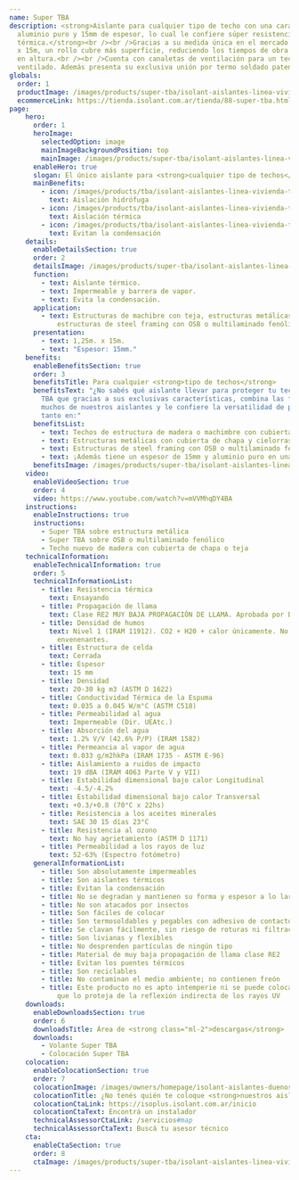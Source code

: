 ```yaml
---
name: Super TBA
description: <strong>Aislante para cualquier tipo de techo con una cara de
  aluminio puro y 15mm de espesor, lo cual le confiere súper resistencia
  térmica.</strong><br /><br />Gracias a su medida única en el mercado de 1,25m
  x 15m, un rollo cubre más superficie, reduciendo los tiempos de obra y uniones
  en altura.<br /><br />Cuenta con canaletas de ventilación para un techo sano y
  ventilado. Además presenta su exclusiva unión por termo soldado patentada.
globals:
  order: 1
  productImage: /images/products/super-tba/isolant-aislantes-linea-vivienda-super-tba-rollo.png
  ecommerceLink: https://tienda.isolant.com.ar/tienda/88-super-tba.html
page:
    hero:
      order: 1
      heroImage:
        selectedOption: image
        mainImageBackgroundPosition: top
        mainImage: /images/products/super-tba/isolant-aislantes-linea-vivienda-super-tba-imagen-fondo.jpg
      enableHero: true
      slogan: El único aislante para <strong>cualquier tipo de techos</strong>
      mainBenefits:
        - icon: /images/products/tba/isolant-aislantes-linea-vivienda-tba-beneficio-1.svg
          text: Aislación hidrófuga
        - icon: /images/products/tba/isolant-aislantes-linea-vivienda-tba-beneficio-2.svg
          text: Aislación térmica
        - icon: /images/products/tba/isolant-aislantes-linea-vivienda-tba-beneficio-3.svg
          text: Evitan la condensación
    details:
      enableDetailsSection: true
      order: 2
      detailsImage: /images/products/super-tba/isolant-aislantes-linea-vivienda-super-tba-imagen-detalle.jpg
      function:
        - text: Aislante térmico.
        - text: Impermeable y barrera de vapor.
        - text: Evita la condensación.
      application:
        - text: Estructuras de machibre con teja, estructuras metálicas con chapa,
            estructuras de steel framing con OSB o multilaminado fenólico.
      presentation:
        - text: 1,25m. x 15m.
        - text: "Espesor: 15mm."
    benefits:
      enableBenefitsSection: true
      order: 3
      benefitsTitle: Para cualquier <strong>tipo de techos</strong>
      benefitsText: "¿No sabés qué aislante llevar para proteger tu techo? Lleva Súper
        TBA que gracias a sus exclusivas características, combina las fortalezas de
        muchos de nuestros aislantes y le confiere la versatilidad de poder instalarse
        tanto en:"
      benefitsList:
        - text: Techos de estructura de madera o machimbre con cubierta de chapa o teja;
        - text: Estructuras metálicas con cubierta de chapa y cielorraso suspendido;
        - text: Estructuras de steel framing con OSB o multilaminado fenólico.
        - text: ¡Además tiene un espesor de 15mm y aluminio puro en una de sus caras!
      benefitsImage: /images/products/super-tba/isolant-aislantes-linea-vivienda-super-tba-rollo-detalle.jpg
    video:
      enableVideoSection: true
      order: 4
      video: https://www.youtube.com/watch?v=mVVMhqDY4BA
    instructions:
      enableInstructions: true
      instructions:
        - Super TBA sobre estructura metálica
        - Super TBA sobre OSB o multilaminado fenólico
        - Techo nuevo de madera con cubierta de chapa o teja
    technicalInformation:
      enableTechnicalInformation: true
      order: 5
      technicalInformationList:
        - title: Resistencia térmica
          text: Ensayando
        - title: Propagación de llama
          text: Clase RE2 MUY BAJA PROPAGACIÓN DE LLAMA. Aprobada por Bomberos Argentina.
        - title: Densidad de humos
          text: Nivel 1 (IRAM 11912). CO2 + H20 + calor únicamente. No desprende gases
            envenenantes.
        - title: Estructura de celda
          text: Cerrada
        - title: Espesor
          text: 15 mm
        - title: Densidad
          text: 20-30 kg m3 (ASTM D 1622)
        - title: Conductividad Térmica de la Espuma
          text: 0.035 a 0.045 W/m°C (ASTM C518)
        - title: Permeabilidad al agua
          text: Impermeable (Dir. UEAtc.)
        - title: Absorción del agua
          text: 1.2% V/V (42.6% P/P) (IRAM 1582)
        - title: Permeancia al vapor de agua
          text: 0.033 g/m2hkPa (IRAM 1735 - ASTM E-96)
        - title: Aislamiento a ruidos de impacto
          text: 19 dBA (IRAM 4063 Parte V y VII)
        - title: Estabilidad dimensional bajo calor Longitudinal
          text: -4.5/-4.2%
        - title: Estabilidad dimensional bajo calor Transversal
          text: +0.3/+0.8 (70°C x 22hs)
        - title: Resistencia a los aceites minerales
          text: SAE 30 15 días 23°C
        - title: Resistencia al ozono
          text: No hay agrietamiento (ASTM D 1171)
        - title: Permeabilidad a los rayos de luz
          text: 52-63% (Espectro fotómetro)
      generalInformationList:
        - title: Son absolutamente impermeables
        - title: Son aislantes térmicos
        - title: Evitan la condensación
        - title: No se degradan y mantienen su forma y espesor a lo largo del tiempo
        - title: No son atacados por insectos
        - title: Son fáciles de colocar
        - title: Son termosoldables y pegables con adhesivo de contacto
        - title: Se clavan fácilmente, sin riesgo de roturas ni filtraciones
        - title: Son livianas y flexibles
        - title: No desprenden partículas de ningún tipo
        - title: Material de muy baja propagación de llama clase RE2
        - title: Evitan los puentes térmicos
        - title: Son reciclables
        - title: No contaminan el medio ambiente; no contienen freón
        - title: Este producto no es apto intemperie ni se puede colocar sin un cielorraso
            que lo proteja de la reflexión indirecta de los rayos UV
    downloads:
      enableDownloadsSection: true
      order: 6
      downloadsTitle: Área de <strong class="ml-2">descargas</strong>
      downloads:
        - Volante Super TBA
        - Colocación Super TBA
    colocation:
      enableColocationSection: true
      order: 7
      colocationImage: /images/owners/homepage/isolant-aislantes-duenos-e-inquilinos-isoplus-colocation.jpg
      colocationTitle: ¿No tenés quién te coloque <strong>nuestros aislantes?</strong>
      colocationCtaLink: https://isoplus.isolant.com.ar/inicio
      colocationCtaText: Encontrá un instalador
      technicalAssessorCtaLink: /servicios#map
      technicalAssessorCtaText: Buscá tu asesor técnico
    cta:
      enableCtaSection: true
      order: 8
      ctaImage: /images/products/super-tba/isolant-aislantes-linea-vivienda-super-tba-imagen-cta.jpg
---
```


